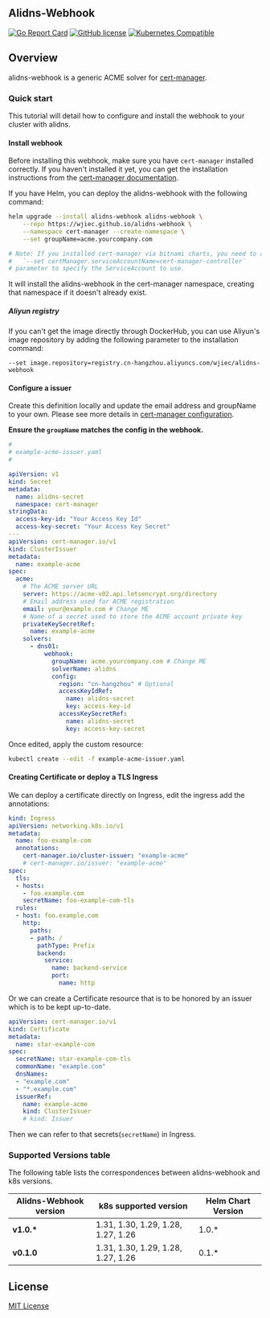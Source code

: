 Alidns-Webhook
---

[![Go Report Card](https://goreportcard.com/badge/github.com/wjiec/alidns-webhook)](https://goreportcard.com/report/github.com/wjiec/alidns-webhook)
[![GitHub license](https://img.shields.io/github/license/wjiec/alidns-webhook.svg)](https://github.com/wjiec/alidns-webhook/blob/main/LICENSE)
[![Kubernetes Compatible](https://github.com/wjiec/alidns-webhook/actions/workflows/k8s-compatible.yml/badge.svg)](https://github.com/wjiec/alidns-webhook/actions/workflows/k8s-compatible.yml)

## Overview

alidns-webhook is a generic ACME solver for [cert-manager](https://github.com/cert-manager/cert-manager).

### Quick start

This tutorial will detail how to configure and install the webhook to your cluster with alidns.


#### Install webhook

Before installing this webhook, make sure you have `cert-manager` installed correctly.
If you haven't installed it yet, you can get the installation instructions from the [cert-manager documentation][1].

If you have Helm, you can deploy the alidns-webhook with the following command:
```bash
helm upgrade --install alidns-webhook alidns-webhook \
    --repo https://wjiec.github.io/alidns-webhook \
    --namespace cert-manager --create-namespace \
    --set groupName=acme.yourcompany.com

# Note: If you installed cert-manager via bitnami charts, you need to add the additional
#   `--set certManager.serviceAccountName=cert-manager-controller`
# parameter to specify the ServiceAccount to use.
```

It will install the alidns-webhook in the cert-manager namespace, creating that namespace if it doesn't already exist.

##### Aliyun registry

If you can't get the image directly through DockerHub, you can use Aliyun's image repository
by adding the following parameter to the installation command:
```plain
--set image.repository=registry.cn-hangzhou.aliyuncs.com/wjiec/alidns-webhook
```


#### Configure a issuer

Create this definition locally and update the email address and groupName to your own. Please see more details in [cert-manager configuration][2].

__Ensure the `groupName` matches the config in the webhook.__

```yaml
#
# example-acme-issuer.yaml
#

apiVersion: v1
kind: Secret
metadata:
  name: alidns-secret
  namespace: cert-manager
stringData:
  access-key-id: "Your Access Key Id"
  access-key-secret: "Your Access Key Secret"
---
apiVersion: cert-manager.io/v1
kind: ClusterIssuer
metadata:
  name: example-acme
spec:
  acme:
    # The ACME server URL
    server: https://acme-v02.api.letsencrypt.org/directory
    # Email address used for ACME registration
    email: your@example.com # Change ME
    # Name of a secret used to store the ACME account private key
    privateKeySecretRef:
      name: example-acme
    solvers:
      - dns01:
          webhook:
            groupName: acme.yourcompany.com # Change ME
            solverName: alidns
            config:
              region: "cn-hangzhou" # Optional
              accessKeyIdRef:
                name: alidns-secret
                key: access-key-id
              accessKeySecretRef:
                name: alidns-secret
                key: access-key-secret
```

Once edited, apply the custom resource:
```bash
kubectl create --edit -f example-acme-issuer.yaml
```


#### Creating Certificate or deploy a TLS Ingress

We can deploy a certificate directly on Ingress, edit the ingress add the annotations:
```yaml
kind: Ingress
apiVersion: networking.k8s.io/v1
metadata:
  name: foo-example-com
  annotations:
    cert-manager.io/cluster-issuer: "example-acme"
    # cert-manager.io/issuer: "example-acme"
spec:
  tls:
  - hosts:
    - foo.example.com
    secretName: foo-example-com-tls
  rules:
  - host: foo.example.com
    http:
      paths:
      - path: /
        pathType: Prefix
        backend:
          service:
            name: backend-service
            port:
              name: http
```

Or we can create a Certificate resource that is to be honored by an issuer which is to be kept up-to-date.
```yaml
apiVersion: cert-manager.io/v1
kind: Certificate
metadata:
  name: star-example-com
spec:
  secretName: star-example-com-tls
  commonName: "example.com"
  dnsNames:
  - "example.com"
  - "*.example.com"
  issuerRef:
    name: example-acme
    kind: ClusterIssuer
    # kind: Issuer
```
Then we can refer to that secrets(`secretName`) in Ingress.


### Supported Versions table

The following table lists the correspondences between alidns-webhook and k8s versions.

| Alidns-Webhook version | k8s supported version              | Helm Chart Version |
|------------------------|------------------------------------|--------------------|
| **v1.0.&ast;**         | 1.31, 1.30, 1.29, 1.28, 1.27, 1.26 | 1.0.*              |
| **v0.1.0**             | 1.31, 1.30, 1.29, 1.28, 1.27, 1.26 | 0.1.*              |


## License

[MIT License](https://github.com/wjiec/alidns-webhook/blob/main/LICENSE)


[1]: https://cert-manager.io/docs/installation/
[2]: https://cert-manager.io/docs/configuration/

